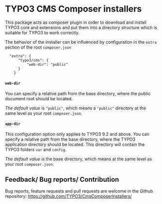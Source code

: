 TYPO3 CMS Composer installers
=============================

This package acts as composer plugin in order to download and install
TYPO3 core and extensions and put them into a directory structure
which is suitable for TYPO3 to work correctly.

The behavior of the installer can be influenced by configuration in the `extra` section of the root `composer.json`

```
  "extra": {
      "typo3/cms": {
          "web-dir": "public"
      }
    }
```

#### `web-dir`
You can specify a relative path from the base directory, where the public document root should be located.

*The default value* is `"public"`, which means a `"public"` directory at the same level as your root `composer.json`.

#### `app-dir`
This configuration option only applies to TYPO3 9.2 and above.
You can specify a relative path from the base directory, where the TYPO3 application directory should be located.
This directory will contain the TYPO3 folders `var` and `config`.

*The default value* is the base directory, which means at the same level as your root `composer.json`.

## Feedback/ Bug reports/ Contribution

Bug reports, feature requests and pull requests are welcome in the Github repository: https://github.com/TYPO3/CmsComposerInstallers/
